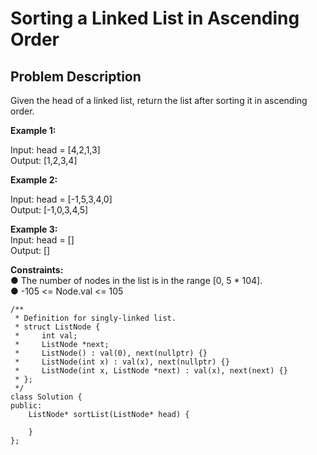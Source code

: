 # Sorting a Linked List in Ascending Order
## Problem Description
Given the head of a linked list, return the list after sorting it in ascending order.
 
**Example 1:** <br>
 
Input: head = [4,2,1,3] <br>
Output: [1,2,3,4] <br>

**Example 2:** <br>
 
Input: head = [-1,5,3,4,0] <br>
Output: [-1,0,3,4,5] <br>

**Example 3:** <br>
Input: head = [] <br>
Output: [] <br>

 
**Constraints:** <br>
●	The number of nodes in the list is in the range [0, 5 * 104]. <br>
●	-105 <= Node.val <= 105 <br>

```
/**
 * Definition for singly-linked list.
 * struct ListNode {
 *     int val;
 *     ListNode *next;
 *     ListNode() : val(0), next(nullptr) {}
 *     ListNode(int x) : val(x), next(nullptr) {}
 *     ListNode(int x, ListNode *next) : val(x), next(next) {}
 * };
 */
class Solution {
public:
    ListNode* sortList(ListNode* head) {
        
    }
};
```